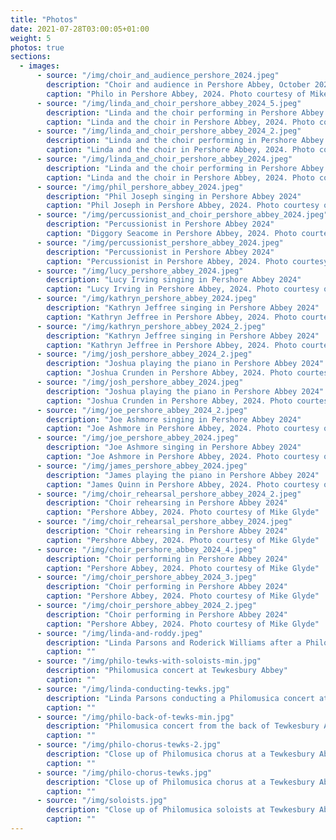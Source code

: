 ```yaml
---
title: "Photos"
date: 2021-07-28T03:00:05+01:00
weight: 5
photos: true
sections:
  - images:
      - source: "/img/choir_and_audience_pershore_2024.jpeg"
        description: "Choir and audience in Pershore Abbey, October 2024"
        caption: "Philo in Pershore Abbey, 2024. Photo courtesy of Mike Glyde"
      - source: "/img/linda_and_choir_pershore_abbey_2024_5.jpeg"
        description: "Linda and the choir performing in Pershore Abbey 2024"
        caption: "Linda and the choir in Pershore Abbey, 2024. Photo courtesy of Mike Glyde"
      - source: "/img/linda_and_choir_pershore_abbey_2024_2.jpeg"
        description: "Linda and the choir performing in Pershore Abbey 2024"
        caption: "Linda and the choir in Pershore Abbey, 2024. Photo courtesy of Mike Glyde"
      - source: "/img/linda_and_choir_pershore_abbey_2024.jpeg"
        description: "Linda and the choir performing in Pershore Abbey 2024"
        caption: "Linda and the choir in Pershore Abbey, 2024. Photo courtesy of Mike Glyde"
      - source: "/img/phil_pershore_abbey_2024.jpeg"
        description: "Phil Joseph singing in Pershore Abbey 2024"
        caption: "Phil Joseph in Pershore Abbey, 2024. Photo courtesy of Mike Glyde"
      - source: "/img/percussionist_and_choir_pershore_abbey_2024.jpeg"
        description: "Percussionist in Pershore Abbey 2024"
        caption: "Diggory Seacome in Pershore Abbey, 2024. Photo courtesy of Mike Glyde"
      - source: "/img/percussionist_pershore_abbey_2024.jpeg"
        description: "Percussionist in Pershore Abbey 2024"
        caption: "Percussionist in Pershore Abbey, 2024. Photo courtesy of Mike Glyde"
      - source: "/img/lucy_pershore_abbey_2024.jpeg"
        description: "Lucy Irving singing in Pershore Abbey 2024"
        caption: "Lucy Irving in Pershore Abbey, 2024. Photo courtesy of Mike Glyde"
      - source: "/img/kathryn_pershore_abbey_2024.jpeg"
        description: "Kathryn Jeffree singing in Pershore Abbey 2024"
        caption: "Kathryn Jeffree in Pershore Abbey, 2024. Photo courtesy of Mike Glyde"
      - source: "/img/kathryn_pershore_abbey_2024_2.jpeg"
        description: "Kathryn Jeffree singing in Pershore Abbey 2024"
        caption: "Kathryn Jeffree in Pershore Abbey, 2024. Photo courtesy of Mike Glyde"
      - source: "/img/josh_pershore_abbey_2024_2.jpeg"
        description: "Joshua playing the piano in Pershore Abbey 2024"
        caption: "Joshua Crunden in Pershore Abbey, 2024. Photo courtesy of Mike Glyde"
      - source: "/img/josh_pershore_abbey_2024.jpeg"
        description: "Joshua playing the piano in Pershore Abbey 2024"
        caption: "Joshua Crunden in Pershore Abbey, 2024. Photo courtesy of Mike Glyde"
      - source: "/img/joe_pershore_abbey_2024_2.jpeg"
        description: "Joe Ashmore singing in Pershore Abbey 2024"
        caption: "Joe Ashmore in Pershore Abbey, 2024. Photo courtesy of Mike Glyde"
      - source: "/img/joe_pershore_abbey_2024.jpeg"
        description: "Joe Ashmore singing in Pershore Abbey 2024"
        caption: "Joe Ashmore in Pershore Abbey, 2024. Photo courtesy of Mike Glyde"
      - source: "/img/james_pershore_abbey_2024.jpeg"
        description: "James playing the piano in Pershore Abbey 2024"
        caption: "James Quinn in Pershore Abbey, 2024. Photo courtesy of Mike Glyde"
      - source: "/img/choir_rehearsal_pershore_abbey_2024_2.jpeg"
        description: "Choir rehearsing in Pershore Abbey 2024"
        caption: "Pershore Abbey, 2024. Photo courtesy of Mike Glyde"
      - source: "/img/choir_rehearsal_pershore_abbey_2024.jpeg"
        description: "Choir rehearsing in Pershore Abbey 2024"
        caption: "Pershore Abbey, 2024. Photo courtesy of Mike Glyde"
      - source: "/img/choir_pershore_abbey_2024_4.jpeg"
        description: "Choir performing in Pershore Abbey 2024"
        caption: "Pershore Abbey, 2024. Photo courtesy of Mike Glyde"
      - source: "/img/choir_pershore_abbey_2024_3.jpeg"
        description: "Choir performing in Pershore Abbey 2024"
        caption: "Pershore Abbey, 2024. Photo courtesy of Mike Glyde"
      - source: "/img/choir_pershore_abbey_2024_2.jpeg"
        description: "Choir performing in Pershore Abbey 2024"
        caption: "Pershore Abbey, 2024. Photo courtesy of Mike Glyde"
      - source: "/img/linda-and-roddy.jpeg"
        description: "Linda Parsons and Roderick Williams after a Philomusica concert"
        caption: ""
      - source: "/img/philo-tewks-with-soloists-min.jpg"
        description: "Philomusica concert at Tewkesbury Abbey"
        caption: ""
      - source: "/img/linda-conducting-tewks.jpg"
        description: "Linda Parsons conducting a Philomusica concert at Tewkesbury Abbey"
        caption: ""
      - source: "/img/philo-back-of-tewks-min.jpg"
        description: "Philomusica concert from the back of Tewkesbury Abbey"
        caption: ""
      - source: "/img/philo-chorus-tewks-2.jpg"
        description: "Close up of Philomusica chorus at a Tewkesbury Abbey concert"
        caption: ""
      - source: "/img/philo-chorus-tewks.jpg"
        description: "Close up of Philomusica chorus at a Tewkesbury Abbey concert"
        caption: ""
      - source: "/img/soloists.jpg"
        description: "Close up of Philomusica soloists at Tewkesbury Abbey"
        caption: ""
---
```


